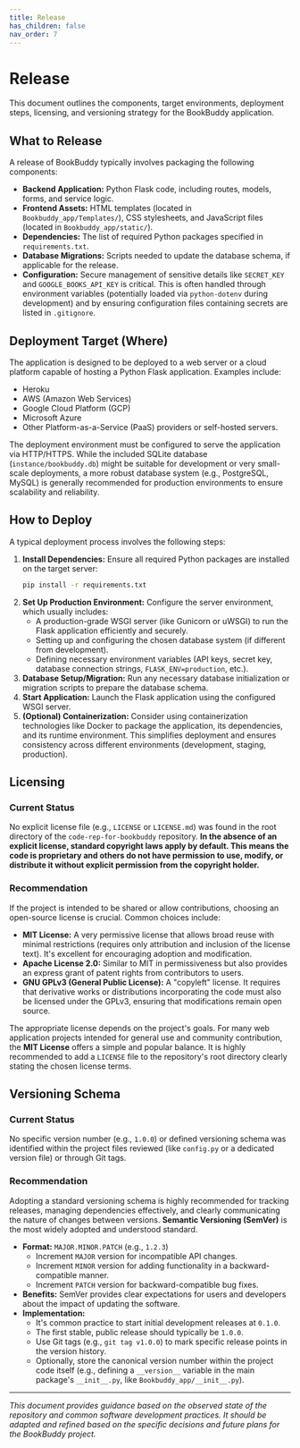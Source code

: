 ```yaml
---
title: Release
has_children: false
nav_order: 7
---
```


# Release

This document outlines the components, target environments, deployment steps, licensing, and versioning strategy for the BookBuddy application.

## What to Release

A release of BookBuddy typically involves packaging the following components:

* **Backend Application:** Python Flask code, including routes, models, forms, and service logic.
* **Frontend Assets:** HTML templates (located in `Bookbuddy_app/Templates/`), CSS stylesheets, and JavaScript files (located in `Bookbuddy_app/static/`).
* **Dependencies:** The list of required Python packages specified in `requirements.txt`.
* **Database Migrations:** Scripts needed to update the database schema, if applicable for the release.
* **Configuration:** Secure management of sensitive details like `SECRET_KEY` and `GOOGLE_BOOKS_API_KEY` is critical. This is often handled through environment variables (potentially loaded via `python-dotenv` during development) and by ensuring configuration files containing secrets are listed in `.gitignore`.

## Deployment Target (Where)

The application is designed to be deployed to a web server or a cloud platform capable of hosting a Python Flask application. Examples include:

* Heroku
* AWS (Amazon Web Services)
* Google Cloud Platform (GCP)
* Microsoft Azure
* Other Platform-as-a-Service (PaaS) providers or self-hosted servers.

The deployment environment must be configured to serve the application via HTTP/HTTPS. While the included SQLite database (`instance/bookbuddy.db`) might be suitable for development or very small-scale deployments, a more robust database system (e.g., PostgreSQL, MySQL) is generally recommended for production environments to ensure scalability and reliability.

## How to Deploy

A typical deployment process involves the following steps:

1.  **Install Dependencies:** Ensure all required Python packages are installed on the target server:
    ```bash
    pip install -r requirements.txt
    ```
2.  **Set Up Production Environment:** Configure the server environment, which usually includes:
    * A production-grade WSGI server (like Gunicorn or uWSGI) to run the Flask application efficiently and securely.
    * Setting up and configuring the chosen database system (if different from development).
    * Defining necessary environment variables (API keys, secret key, database connection strings, `FLASK_ENV=production`, etc.).
3.  **Database Setup/Migration:** Run any necessary database initialization or migration scripts to prepare the database schema.
4.  **Start Application:** Launch the Flask application using the configured WSGI server.
5.  **(Optional) Containerization:** Consider using containerization technologies like Docker to package the application, its dependencies, and its runtime environment. This simplifies deployment and ensures consistency across different environments (development, staging, production).

## Licensing

### Current Status

No explicit license file (e.g., `LICENSE` or `LICENSE.md`) was found in the root directory of the `code-rep-for-bookbuddy` repository. **In the absence of an explicit license, standard copyright laws apply by default. This means the code is proprietary and others do not have permission to use, modify, or distribute it without explicit permission from the copyright holder.**

### Recommendation

If the project is intended to be shared or allow contributions, choosing an open-source license is crucial. Common choices include:

* **MIT License:** A very permissive license that allows broad reuse with minimal restrictions (requires only attribution and inclusion of the license text). It's excellent for encouraging adoption and modification.
* **Apache License 2.0:** Similar to MIT in permissiveness but also provides an express grant of patent rights from contributors to users.
* **GNU GPLv3 (General Public License):** A "copyleft" license. It requires that derivative works or distributions incorporating the code must also be licensed under the GPLv3, ensuring that modifications remain open source.

The appropriate license depends on the project's goals. For many web application projects intended for general use and community contribution, the **MIT License** offers a simple and popular balance. It is highly recommended to add a `LICENSE` file to the repository's root directory clearly stating the chosen license terms.

## Versioning Schema

### Current Status

No specific version number (e.g., `1.0.0`) or defined versioning schema was identified within the project files reviewed (like `config.py` or a dedicated version file) or through Git tags.

### Recommendation

Adopting a standard versioning schema is highly recommended for tracking releases, managing dependencies effectively, and clearly communicating the nature of changes between versions. **Semantic Versioning (SemVer)** is the most widely adopted and understood standard.

* **Format:** `MAJOR.MINOR.PATCH` (e.g., `1.2.3`)
    * Increment `MAJOR` version for incompatible API changes.
    * Increment `MINOR` version for adding functionality in a backward-compatible manner.
    * Increment `PATCH` version for backward-compatible bug fixes.
* **Benefits:** SemVer provides clear expectations for users and developers about the impact of updating the software.
* **Implementation:**
    * It's common practice to start initial development releases at `0.1.0`.
    * The first stable, public release should typically be `1.0.0`.
    * Use Git tags (e.g., `git tag v1.0.0`) to mark specific release points in the version history.
    * Optionally, store the canonical version number within the project code itself (e.g., defining a `__version__` variable in the main package's `__init__.py`, like `Bookbuddy_app/__init__.py`).

---
*This document provides guidance based on the observed state of the repository and common software development practices. It should be adapted and refined based on the specific decisions and future plans for the BookBuddy project.*
